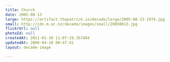 ```yaml
---
title: Church
date: 2005-08-13
large: https://artifact.thepatrick.io/decade/large/2005-08-13-1974.jpg
small: http://cdn.m.ac.nz/decade/images/small/20050813.jpg
flickrUrl: null
photoId: null
createdAt: 2011-01-30 11:07:19.357494
updatedAt: 2006-04-18 00:47:41
layout: decade-image

---
```


